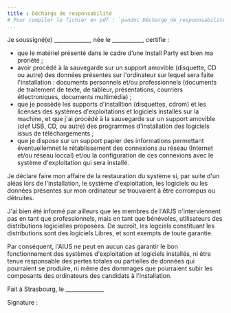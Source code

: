 ```yaml
---
title : Décharge de responsabilité
# Pour compiler le fichier en pdf : `pandoc Décharge_de_respoonsabilité_dOS.md -H header.tex -o Décharge_de_respoonsabilité_dOS.pdf`
...
```



Je soussigné(e) _____________, née le ___________, certifie :

- que le matériel présenté dans le cadre d’une Install Party est bien ma proriété ;
- avoir procédé à la sauvegarde sur un support amovible (disquette, CD ou autre) des données présentes sur l'ordinateur sur lequel sera faite l'installation : documents personnels et/ou professionnels (documents de traitement de texte, de tableur, présentations, courriers étlectroniques, documents multimédia) ;
- que je possède les supports d'installtion (disquettes, cdrom) et les licenses des systèmes d'exploitations et logiciels installés sur la machine, et que j'ai procédé à la sauvegarde sur un support amovible (clef USB, CD, ou autre) des programmes d'installation des logiciels issus de téléchargements ;
- que je dispose sur un support papier des informations permettant éventuellemnet le rétablissement des connexions au réseau (Internet et/ou réseau loccal) et/ou la configuration de ces connexions avec le système d'exploitation qui sera installé.

Je déclare faire mon affaire de la restauration du système si, par suite d'un aléas lors de l'installation, le système d'exploitation, les logiciels ou les données présentes sur mon ordinateur se trouvaient à être corrompus ou détruites.

J'ai bien été informé par ailleurs que les membres de l'AIUS n'interviennent pas en tant que professionnels, mais en tant que bénévoles, utilisateurs des distributions logicielles proposées.
De sucroît, les logciels constituant les distributions sont des logiciels Libres, et sont exempts de toute garantie.

Par conséquent, l'AIUS ne peut en aucun cas garantir le bon fonctionnement des systèmes d'exploitation et logiciels installés, ni être tenue responsable des pertes totales ou partielles de données qui pourraient se produire, ni même des dommages que pourraient subir les composants des ordinateurs des candidats à l'installation.

Fait à Strasbourg, le ______________

Signature : 
